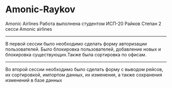 # Amonic-Raykov
Amonic Airlines
Работа выполнена студентом ИСП-20 Райков Степан
2 сесси Amonic airlines
_________________________
В первой сессии было необходимо сделать форму авторизации пользователей. Было блокировка пользователей, добавление новых и блокировка существующих.Также была сортировка по офисам.
______________________________
Во второй сессии необходимо было сделать форму с выводом рейсов, их сортировкой, импортом данных, их изменения, а также сохранения изменений в базе данных
